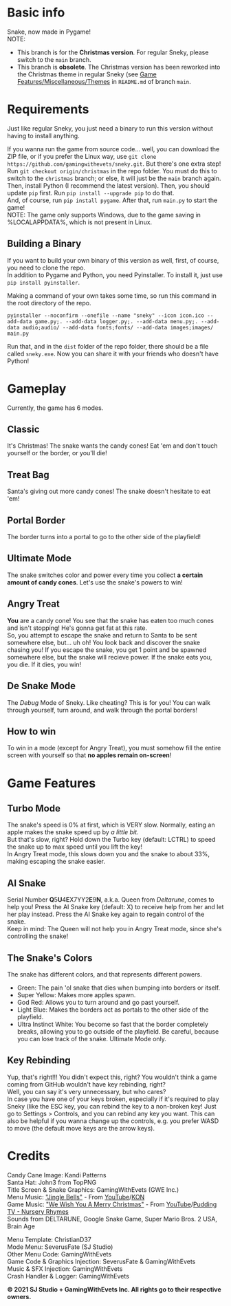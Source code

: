 # Basic info
Snake, now made in Pygame!  
NOTE:
- This branch is for the **Christmas version**. For regular Sneky, please switch to the `main` branch.
- This branch is **obsolete**. The Christmas version has been reworked into the Christmas theme in regular Sneky (see [Game Features/Miscellaneous/Themes](https://github.com/gamingwithevets/sneky#themes) in `README.md` of branch `main`.

# Requirements
Just like regular Sneky, you just need a binary to run this version without having to install anything.

If you wanna run the game from source code... well, you can download the ZIP file, or if you prefer the Linux way, use `git clone https://github.com/gamingwithevets/sneky.git`. But there's one extra step! Run `git checkout origin/christmas` in the repo folder. You must do this to switch to the `christmas` branch; or else, it will just be the `main` branch again.  
Then, install Python (I recommend the latest version). Then, you should update `pip` first. Run `pip install --upgrade pip` to do that.  
And, of course, run `pip install pygame`.
After that, run `main.py` to start the game!  
NOTE: The game only supports Windows, due to the game saving in %LOCALAPPDATA%, which is not present in Linux.
## Building a Binary
If you want to build your own binary of this version as well, first, of course, you need to clone the repo.  
In addition to Pygame and Python, you need Pyinstaller. To install it, just use `pip install pyinstaller`.

Making a command of your own takes some time, so run this command in the root directory of the repo.

```
pyinstaller --noconfirm --onefile --name "sneky" --icon icon.ico --add-data game.py;. --add-data logger.py;. --add-data menu.py;. --add-data audio;audio/ --add-data fonts;fonts/ --add-data images;images/ main.py
```

Run that, and in the `dist` folder of the repo folder, there should be a file called `sneky.exe`. Now you can share it with your friends who doesn't have Python!

# Gameplay
Currently, the game has 6 modes.
## Classic
It's Christmas! The snake wants the candy cones! Eat 'em and don't touch yourself or the border, or you'll die!
## Treat Bag
Santa's giving out more candy cones! The snake doesn't hesitate to eat 'em!
## Portal Border
The border turns into a portal to go to the other side of the playfield!
## Ultimate Mode
The snake switches color and power every time you collect **a certain amount of candy cones**. Let's use the snake's powers to win!
## Angry Treat
**You** are a candy cone! You see that the snake has eaten too much cones and isn\'t stopping! He\'s gonna get fat at this rate.  
So, you attempt to escape the snake and return to Santa to be sent somewhere else, but... uh oh! You look back and discover the snake chasing you!  If you escape the snake, you get 1 point and be spawned somewhere else, but the snake will recieve power. If the snake eats you, you die. If it dies, you win!
## De Snake Mode
The *Debug* Mode of Sneky. Like cheating? This is for you! You can walk through yourself, turn around, and walk through the portal borders!
## How to win
To win in a mode (except for Angry Treat), you must somehow fill the entire screen with yourself so that **no apples remain on-screen**!

# Game Features
## Turbo Mode
The snake's speed is 0% at first, which is VERY slow. Normally, eating an apple makes the snake speed up by *a little bit*.  
But that's slow, right? Hold down the Turbo key (default: LCTRL) to speed the snake up to max speed until you lift the key!  
In Angry Treat mode, this slows down you and the snake to about 33%, making escaping the snake easier.
## AI Snake
Serial Number **Q**5**U**4**E**X7YY2**E**9**N**, a.k.a. Queen from *Deltarune*, comes to help you! Press the AI Snake key (default: X) to receive help from her and let her play instead. Press the AI Snake key again to regain control of the snake.  
Keep in mind: The Queen will not help you in Angry Treat mode, since she's controlling the snake!
## The Snake's Colors
The snake has different colors, and that represents different powers.
- Green: The pain 'ol snake that dies when bumping into borders or itself.
- Super Yellow: Makes more apples spawn.
- God Red: Allows you to turn around and go past yourself.
- Light Blue: Makes the borders act as portals to the other side of the playfield.
- Ultra Instinct White: You become so fast that the border completely breaks, allowing you to go outside of the playfield. Be careful, because you can lose track of the snake. Ultimate Mode only.
## Key Rebinding
Yup, that's right!!! You didn't expect this, right? You wouldn't think a game coming from GitHub wouldn't have key rebinding, right?  
Well, you can say it's very unnecessary, but who cares?  
In case you have one of your keys broken, especially if it's required to play Sneky (like the ESC key, you can rebind the key to a non-broken key!
Just go to Settings > Controls, and you can rebind any key you want. This can also be helpful if you wanna change up the controls, e.g. you prefer WASD to move (the default move keys are the arrow keys).

# Credits
Candy Cane Image: Kandi Patterns  
Santa Hat: John3 from TopPNG  
Title Screen & Snake Graphics: GamingWithEvets (GWE Inc.)  
Menu Music: ["Jingle Bells\"](https://www.youtube.com/watch?v=R1gskElaLNo) - From [YouTube](https://www.youtube.com/)/[KON](https://www.youtube.com/channel/UCcmWi0LJKaovJG_DaEhGD_g)  
Game Music: ["We Wish You A Merry Christmas"](https://www.youtube.com/watch?v=8vdXR_igALU) - From [YouTube](https://www.youtube.com/)/[Pudding TV - Nursery Rhymes](https://www.youtube.com/channel/UCjPZm-0TqBPNAzxSrs6zMHw)  
Sounds from DELTARUNE, Google Snake Game, Super Mario Bros. 2 USA, Brain Age  

Menu Template: ChristianD37  
Mode Menu: SeverusFate (SJ Studio)  
Other Menu Code: GamingWithEvets  
Game Code & Graphics Injection: SeverusFate & GamingWithEvets  
Music & SFX Injection: GamingWithEvets  
Crash Handler & Logger: GamingWithEvets  

**© 2021 SJ Studio + GamingWithEvets Inc. All rights go to their respective owners.**
